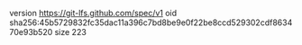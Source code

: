 version https://git-lfs.github.com/spec/v1
oid sha256:45b5729832fc35dac11a396c7bd8be9e0f22be8ccd529302cdf863470e93b520
size 223
